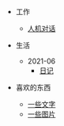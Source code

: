 - 工作
    - [人机对话](work/chatbot/人机对话.md)
    
- 生活
    - 2021-06
        - [日记](life/2021-06/diary.md)

- 喜欢的东西
    - [一些文字](words/excerpt.md)
    - [一些图片](words/images.md)
   
        

